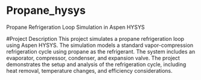 # Propane_hysys
Propane Refrigeration Loop Simulation in Aspen HYSYS

#Project Description 
This project simulates a propane refrigeration loop using Aspen HYSYS. The simulation models a standard vapor-compression refrigeration cycle using propane as the refrigerant. The system includes an evaporator, compressor, condenser, and expansion valve. The project demonstrates the setup and analysis of the refrigeration cycle, including heat removal, temperature changes, and efficiency considerations.


